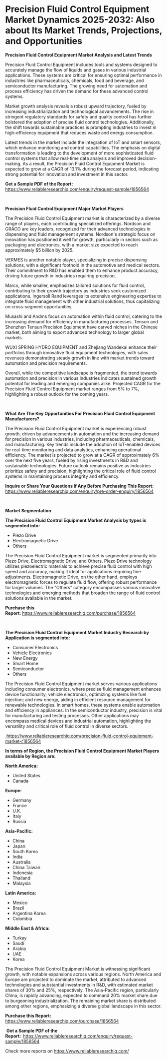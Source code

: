 <p><h1>Precision Fluid Control Equipment Market Dynamics 2025-2032: Also about Its Market Trends, Projections, and Opportunities</h1></p><p><strong>Precision Fluid Control Equipment Market Analysis and Latest Trends</strong></p>
<p><p>Precision Fluid Control Equipment includes tools and systems designed to accurately manage the flow of liquids and gases in various industrial applications. These systems are critical for ensuring optimal performance in industries like pharmaceuticals, chemicals, food and beverage, and semiconductor manufacturing. The growing need for automation and process efficiency has driven the demand for these advanced control systems.</p><p>Market growth analysis reveals a robust upward trajectory, fueled by increasing industrialization and technological advancements. The rise in stringent regulatory standards for safety and quality control has further bolstered the adoption of precise fluid control technologies. Additionally, the shift towards sustainable practices is prompting industries to invest in high-efficiency equipment that reduces waste and energy consumption. </p><p>Latest trends in the market include the integration of IoT and smart sensors, which enhance monitoring and control capabilities. The emphasis on digital transformation is leading to the development of more sophisticated fluid control systems that allow real-time data analysis and improved decision-making. As a result, the Precision Fluid Control Equipment Market is expected to grow at a CAGR of 13.1% during the forecast period, indicating strong potential for innovation and investment in this sector.</p></p>
<p><strong>Get a Sample PDF of the Report:&nbsp;</strong> <a href="https://www.reliableresearchiq.com/enquiry/request-sample/1856564?utm_campaign=2101&utm_medium=2&utm_source=Github&utm_content=ia&utm_term=15022025&utm_id=precision-fluid-control-equipment">https://www.reliableresearchiq.com/enquiry/request-sample/1856564</a></p>
<p>&nbsp;</p>
<p><strong>Precision Fluid Control Equipment Major Market Players</strong></p>
<p><p>The Precision Fluid Control Equipment market is characterized by a diverse range of players, each contributing specialized offerings. Nordson and GRACO are key leaders, recognized for their advanced technologies in dispensing and fluid management systems. Nordson's strategic focus on innovation has positioned it well for growth, particularly in sectors such as packaging and electronics, with a market size expected to reach approximately $5 billion by 2025.</p><p>VERMES is another notable player, specializing in precise dispensing solutions, with a significant foothold in the automotive and medical sectors. Their commitment to R&D has enabled them to enhance product accuracy, driving future growth in industries requiring precision.</p><p>Marco, while smaller, emphasizes tailored solutions for fluid control, contributing to their growth trajectory as industries seek customized applications. Ingersoll Rand leverages its extensive engineering expertise to integrate fluid management with other industrial solutions, thus capitalizing on cross-segment opportunities.</p><p>Musashi and Andms focus on automation within fluid control, catering to the increasing demand for efficiency in manufacturing processes. Tensun and Shenzhen Tensun Precision Equipment have carved niches in the Chinese market, both aiming to export advanced technology to larger global markets.</p><p>WUXI SPRING HYDRO EQUIPMENT and Zhejiang Wandekai enhance their portfolios through innovative fluid equipment technologies, with sales revenues demonstrating steady growth in line with market trends toward automation and precision requirements.</p><p>Overall, while the competitive landscape is fragmented, the trend towards automation and precision in various industries indicates sustained growth potential for leading and emerging companies alike. Projected CAGR for the Precision Fluid Control Equipment market ranges from 5% to 7%, highlighting a robust outlook for the coming years.</p></p>
<p>&nbsp;</p>
<p><strong>What Are The Key Opportunities For Precision Fluid Control Equipment Manufacturers?</strong></p>
<p><p>The Precision Fluid Control Equipment market is experiencing robust growth, driven by advancements in automation and the increasing demand for precision in various industries, including pharmaceuticals, chemicals, and manufacturing. Key trends include the adoption of IoT-enabled devices for real-time monitoring and data analytics, enhancing operational efficiency. The market is projected to grow at a CAGR of approximately 6% over the next five years, fueled by rising investments in R&D and sustainable technologies. Future outlook remains positive as industries prioritize safety and precision, highlighting the critical role of fluid control systems in maintaining process integrity and efficiency.</p></p>
<p><strong>Inquire or Share Your Questions If Any Before Purchasing This Report:</strong> <a href="https://www.reliableresearchiq.com/enquiry/pre-order-enquiry/1856564?utm_campaign=2101&utm_medium=2&utm_source=Github&utm_content=ia&utm_term=15022025&utm_id=precision-fluid-control-equipment">https://www.reliableresearchiq.com/enquiry/pre-order-enquiry/1856564</a></p>
<p>&nbsp;</p>
<p><strong>Market Segmentation</strong></p>
<p><strong>The Precision Fluid Control Equipment Market Analysis by types is segmented into:</strong></p>
<p><ul><li>Piezo Drive</li><li>Electromagnetic Drive</li><li>Others</li></ul></p>
<p><p>The Precision Fluid Control Equipment market is segmented primarily into Piezo Drive, Electromagnetic Drive, and Others. Piezo Drive technology utilizes piezoelectric materials to achieve precise fluid control with high speed and accuracy, making it ideal for applications requiring fine adjustments. Electromagnetic Drive, on the other hand, employs electromagnetic forces to regulate fluid flow, offering robust performance for larger volumes. The "Others" category encompasses various innovative technologies and emerging methods that broaden the range of fluid control solutions available in the market.</p></p>
<p><strong>Purchase this Report:&nbsp;</strong><a href="https://www.reliableresearchiq.com/purchase/1856564?utm_campaign=2101&utm_medium=2&utm_source=Github&utm_content=ia&utm_term=15022025&utm_id=precision-fluid-control-equipment">https://www.reliableresearchiq.com/purchase/1856564</a></p>
<p>&nbsp;</p>
<p><strong>The Precision Fluid Control Equipment Market Industry Research by Application is segmented into:</strong></p>
<p><ul><li>Consumer Electronics</li><li>Vehicle Electronics</li><li>New Energy</li><li>Smart Home</li><li>Semiconductor</li><li>Others</li></ul></p>
<p><p>The Precision Fluid Control Equipment market serves various applications including consumer electronics, where precise fluid management enhances device functionality; vehicle electronics, optimizing systems like fuel injection; and new energy, aiding in efficient resource management for renewable technologies. In smart homes, these systems enable automation and efficiency in appliances. In the semiconductor industry, precision is vital for manufacturing and testing processes. Other applications may encompass medical devices and industrial automation, highlighting the versatility and critical role of fluid control in diverse sectors.</p></p>
<p><a href="https://www.reliableresearchiq.com/precision-fluid-control-equipment-market-r1856564?utm_campaign=2101&utm_medium=2&utm_source=Github&utm_content=ia&utm_term=15022025&utm_id=precision-fluid-control-equipment">&nbsp;https://www.reliableresearchiq.com/precision-fluid-control-equipment-market-r1856564</a></p>
<p><strong>In terms of Region, the Precision Fluid Control Equipment Market Players available by Region are:</strong></p>
<p>
    <p> <strong> North America: </strong>
        <ul>
            <li>United States</li>
            <li>Canada</li>
        </ul>
        </p> 
    <p> <strong> Europe: </strong>
        <ul>
            <li>Germany</li>
            <li>France</li>
            <li>U.K.</li>
            <li>Italy</li>
            <li>Russia</li>
        </ul>
        </p> 
    <p> <strong> Asia-Pacific: </strong>
        <ul>
            <li>China</li>
            <li>Japan</li>
            <li>South Korea</li>
            <li>India</li>
            <li>Australia</li>
            <li>China Taiwan</li>
            <li>Indonesia</li>
            <li>Thailand</li>
            <li>Malaysia</li>
        </ul>
        </p> 
    <p> <strong> Latin America: </strong>
        <ul>
            <li>Mexico</li>
            <li>Brazil</li>
            <li>Argentina Korea</li>
            <li>Colombia</li>
        </ul>
        </p> 
    <p> <strong> Middle East & Africa: </strong>
        <ul>
            <li>Turkey</li>
            <li>Saudi</li>
            <li>Arabia</li>
            <li>UAE</li>
            <li>Korea</li>
        </ul>
    </p>
    </p>
<p><p>The Precision Fluid Control Equipment Market is witnessing significant growth, with notable expansions across various regions. North America and Europe are projected to dominate the market, attributed to advanced technologies and substantial investments in R&D, with estimated market shares of 30% and 25%, respectively. The Asia-Pacific region, particularly China, is rapidly advancing, expected to command 20% market share due to burgeoning industrialization. The remaining market share is distributed among other regions, emphasizing a diverse global landscape in this sector.</p></p>
<p><strong>Purchase this Report: </strong><a href="https://www.reliableresearchiq.com/purchase/1856564?utm_campaign=2101&utm_medium=2&utm_source=Github&utm_content=ia&utm_term=15022025&utm_id=precision-fluid-control-equipment">https://www.reliableresearchiq.com/purchase/1856564</a></p>
<p>&nbsp;<strong>Get a Sample PDF of the Report:&nbsp;&nbsp;</strong><a href="https://www.reliableresearchiq.com/enquiry/request-sample/1856564?utm_campaign=2101&utm_medium=2&utm_source=Github&utm_content=ia&utm_term=15022025&utm_id=precision-fluid-control-equipment">https://www.reliableresearchiq.com/enquiry/request-sample/1856564</a></p>
<p><strong></strong></p>
<p>Check more reports on <a href="https://www.reliableresearchiq.com/?utm_campaign=2101&utm_medium=2&utm_source=Github&utm_content=ia&utm_term=15022025&utm_id=precision-fluid-control-equipment">https://www.reliableresearchiq.com/</a></p>